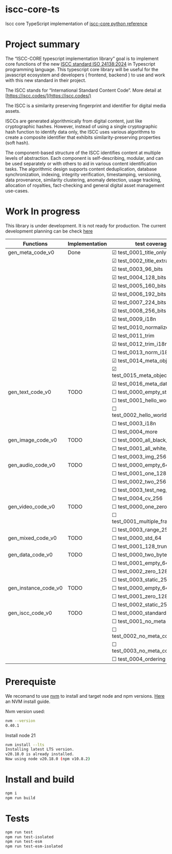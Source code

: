 # iscc-core-ts
Iscc core TypeScript implementation of [iscc-core python reference](https://github.com/iscc/iscc-core)

# Project summary

The “ISCC-CORE typescript implementation library” goal is to implement core functions of the new [ISCC standard ISO 24138:2024](https://www.iso.org/fr/standard/77899.html) in Typescript programming language.
This typescript core library will be useful for the javascript ecosystem and developers ( frontend, backend ) to use and work with this new standard in their project.

The ISCC stands for “International Standard Content Code”. More detail at [https://iscc.codes/](https://iscc.codes/)

The ISCC is a similarity preserving fingerprint and identifier for digital media assets.

ISCCs are generated algorithmically from digital content, just like cryptographic hashes. However, instead of using a single cryptographic hash function to identify data only, the ISCC uses various algorithms to create a composite identifier that exhibits similarity-preserving properties (soft hash).

The component-based structure of the ISCC identifies content at multiple levels of abstraction. Each component is self-describing, modular, and can be used separately or with others to aid in various content identification tasks. The algorithmic design supports content deduplication, database synchronization, indexing, integrity verification, timestamping, versioning, data provenance, similarity clustering, anomaly detection, usage tracking, allocation of royalties, fact-checking and general digital asset management use-cases.

# Work In progress

This library is under development. It is not ready for production. The current development planning can be check [here](https://github.com/users/branciard/projects/1)

| Functions  | Implementation  | test coverage
| ---------- | --------------  | -------- |
| gen_meta_code_v0   | Done    | &#x2611; test_0001_title_only
|                    |         | &#x2611; test_0002_title_extra
|                    |         | &#x2611; test_0003_96_bits
|                    |         | &#x2611; test_0004_128_bits
|                    |         | &#x2611; test_0005_160_bits
|                    |         | &#x2611; test_0006_192_bits
|                    |         | &#x2611; test_0007_224_bits
|                    |         | &#x2611; test_0008_256_bits
|                    |         | &#x2611; test_0009_i18n
|                    |         | &#x2611; test_0010_normalizeation
|                    |         | &#x2611; test_0011_trim
|                    |         | &#x2611; test_0012_trim_i18n
|                    |         | &#x2610; test_0013_norm_i18n_256
|                    |         | &#x2611; test_0014_meta_object_json
|                    |         | &#x2611; test_0015_meta_object_json_ld
|                    |         | &#x2611; test_0016_meta_data_url
| gen_text_code_v0   |  TODO   | &#x2610; test_0000_empty_str
|                    |         | &#x2610; test_0001_hello_world
|                    |         | &#x2610; test_0002_hello_world_256_bits
|                    |         | &#x2610; test_0003_i18n
|                    |         | &#x2610; test_0004_more    
| gen_image_code_v0  |  TODO   | &#x2610; test_0000_all_black_64 
|                    |         | &#x2610; test_0001_all_white_128 
|                    |         | &#x2610; test_0003_img_256 
| gen_audio_code_v0  |  TODO   | &#x2610; test_0000_empty_64
|                    |         | &#x2610; test_0001_one_128 
|                    |         | &#x2610; test_0002_two_256
|                    |         | &#x2610; test_0003_test_neg_256
|                    |         | &#x2610; test_0004_cv_256
| gen_video_code_v0  |  TODO   | &#x2610; test_0000_one_zero_frame_64
|                    |         | &#x2610; test_0001_multiple_frames_128
|                    |         | &#x2610; test_0003_range_256
| gen_mixed_code_v0  |  TODO   | &#x2610; test_0000_std_64
|                    |         | &#x2610; test_0001_128_truncated 
| gen_data_code_v0   |  TODO   | &#x2610; test_0000_two_bytes_64
|                    |         | &#x2610; test_0001_empty_64
|                    |         | &#x2610; test_0002_zero_128
|                    |         | &#x2610; test_0003_static_256
| gen_instance_code_v0   |  TODO   | &#x2610; test_0000_empty_64
|                    |         | &#x2610; test_0001_zero_128
|                    |         | &#x2610; test_0002_static_256
| gen_iscc_code_v0   |  TODO   | &#x2610; test_0000_standard
|                    |         | &#x2610; test_0001_no_meta
|                    |         | &#x2610; test_0002_no_meta_content_256
|                    |         | &#x2610; test_0003_no_meta_content_128
|                    |         | &#x2610; test_0004_ordering



# Prerequiste

We recomand to use [nvm](https://github.com/nvm-sh/nvm) to install and target node and npm versions. [Here](https://www.freecodecamp.org/news/node-version-manager-nvm-install-guide/) an NVM install guide.

Nvm version used:
```sh
nvm --version
0.40.1
```
Install node 21 

```sh
nvm install --lts
Installing latest LTS version.
v20.18.0 is already installed.
Now using node v20.18.0 (npm v10.8.2)
```

# Install and build

```sh
npm i
npm run build
```

# Tests

```sh
npm run test
npm run test-isolated
npm run test-esm
npm run test-esm-isolated
```







